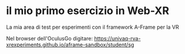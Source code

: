 # il mio primo esercizio in Web-XR

La mia area di test per esperimenti con il framework A-Frame per la VR

Nel browser dell'OculusGo digitare: https://univaq-rva-xrexperiments.github.io/aframe-sandbox/student/sg
